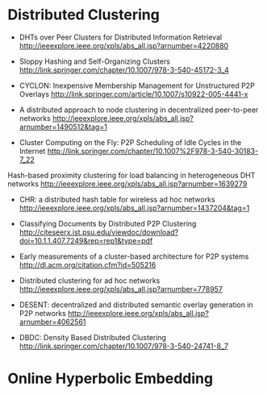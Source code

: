 Distributed Clustering
======================

- DHTs over Peer Clusters for Distributed Information Retrieval
http://ieeexplore.ieee.org/xpls/abs_all.jsp?arnumber=4220880


- Sloppy Hashing and Self-Organizing Clusters
http://link.springer.com/chapter/10.1007/978-3-540-45172-3_4

- CYCLON: Inexpensive Membership Management for Unstructured P2P Overlays http://link.springer.com/article/10.1007/s10922-005-4441-x

- A distributed approach to node clustering in decentralized peer-to-peer networks
http://ieeexplore.ieee.org/xpls/abs_all.jsp?arnumber=1490512&tag=1

- Cluster Computing on the Fly: P2P Scheduling of Idle Cycles in the Internet
http://link.springer.com/chapter/10.1007%2F978-3-540-30183-7_22

Hash-based proximity clustering for load balancing in heterogeneous DHT networks
http://ieeexplore.ieee.org/xpls/abs_all.jsp?arnumber=1639279

- CHR: a distributed hash table for wireless ad hoc networks
http://ieeexplore.ieee.org/xpls/abs_all.jsp?arnumber=1437204&tag=1

- Classifying Documents by Distributed P2P Clustering
http://citeseerx.ist.psu.edu/viewdoc/download?doi=10.1.1.407.7249&rep=rep1&type=pdf

- Early measurements of a cluster-based architecture for P2P systems
http://dl.acm.org/citation.cfm?id=505216


- Distributed clustering for ad hoc networks
http://ieeexplore.ieee.org/xpls/abs_all.jsp?arnumber=778957

- DESENT: decentralized and distributed semantic overlay generation in P2P networks
http://ieeexplore.ieee.org/xpls/abs_all.jsp?arnumber=4062561

- DBDC: Density Based Distributed Clustering
http://link.springer.com/chapter/10.1007/978-3-540-24741-8_7


Online Hyperbolic Embedding
===========================
